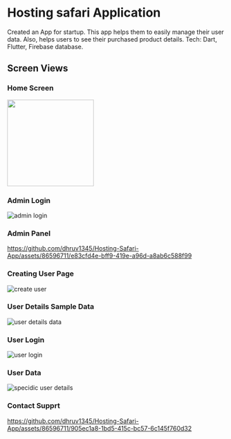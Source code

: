 # Hosting safari Application

Created an App for startup. This app helps them to easily manage their user data. Also, helps users to see their purchased product details. Tech: Dart, Flutter, Firebase database.


## Screen Views

### Home Screen
<img src="https://user-images.githubusercontent.com/link-to-your-image.png](https://github.com/dhruv1345/Hosting-Safari-App/assets/86596711/951270cc-cb72-421c-a1d0-6de93e53bfd6" width="200" />

### Admin Login
![admin login](https://github.com/dhruv1345/Hosting-Safari-App/assets/86596711/d41f30a1-b631-457d-ac79-6d5ce5016e5c)

### Admin Panel
https://github.com/dhruv1345/Hosting-Safari-App/assets/86596711/e83cfd4e-bff9-419e-a96d-a8ab6c588f99

### Creating User Page
![create user](https://github.com/dhruv1345/Hosting-Safari-App/assets/86596711/84937d45-799b-4dd5-912d-2cd4c5b375ec)

### User Details Sample Data
![user details data](https://github.com/dhruv1345/Hosting-Safari-App/assets/86596711/e3de816a-ec8e-473d-8173-5da024f7de2c)

### User Login 
![user login](https://github.com/dhruv1345/Hosting-Safari-App/assets/86596711/7e6820ed-f5d4-465c-9a21-e1a62e8837af)

### User Data 
![specidic user details](https://github.com/dhruv1345/Hosting-Safari-App/assets/86596711/23b70580-942a-4897-94de-fb5b30e42629)

### Contact Supprt 
https://github.com/dhruv1345/Hosting-Safari-App/assets/86596711/905ec1a8-1bd5-415c-bc57-6c145f760d32




